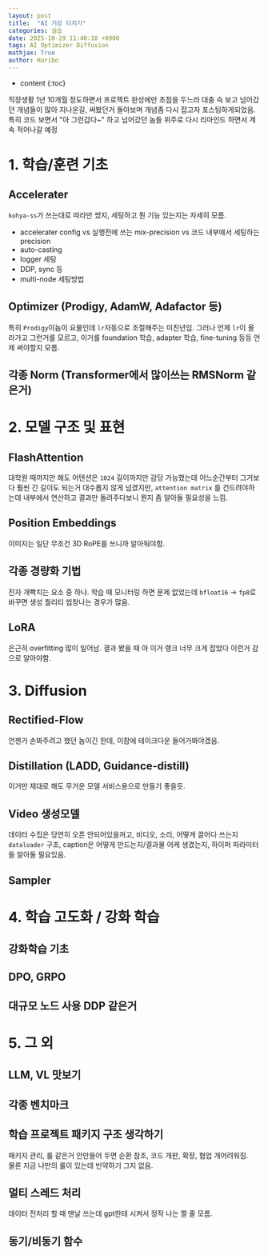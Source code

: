 ```yaml
---
layout: post
title:  "AI 기강 다지기"
categories: 실습
date: 2025-10-29 11:40:18 +0900
tags: AI Optimizer Diffusion
mathjax: True
author: Haribo
---
```

* content
{:toc}

직장생활 1년 10개월 정도하면서 프로젝트 완성에만 초점을 두느라 대충 슥 보고 넘어갔던 개념들이 많아 지나온길, 써봤던거 돌아보며 개념좀 다시 잡고자 포스팅하게되었음.  
특히 코드 보면서 "아 그런갑다~" 하고 넘어갔던 놈들 위주로 다시 리마인드 하면서 계속 적어나갈 예정

# 1. 학습/훈련 기초

## Accelerater
`kohya-ss`가 쓰는대로 따라만 썼지, 세팅하고 뭔 기능 있는지는 자세히 모름.
* accelerater config vs 실행전에 쓰는 mix-precision vs 코드 내부에서 세팅하는 precision
* auto-casting
* logger 세팅
* DDP, sync 등
* multi-node 세팅방법

## Optimizer (Prodigy, AdamW, Adafactor 등)
특히 `Prodigy`이놈이 요물인데 `lr`자동으로 조절해주는 미친년임. 그러나 언제 `lr`이 올라가고 그런거를 모르고, 이거를 foundation 학습, adapter 학습, fine-tuning 등등 언제 써야할지 모름.

## 각종 Norm (Transformer에서 많이쓰는 RMSNorm 같은거)


# 2. 모델 구조 및 표현

## FlashAttention
대학원 때까지만 해도 어텐션은 `1024` 길이까지만 감당 가능했는데 어느순간부터 그거보다 훨씬 긴 길이도 되는거 대수롭지 않게 넘겼지만, `attention matrix` 를 건드려야하는데 내부에서 연산하고 결과만 돌려주다보니 뭔지 좀 알아둘 필요성을 느낌.

## Position Embeddings 
이미지는 일단 무조건 3D RoPE를 쓰니까 알아둬야함.

## 각종 경량화 기법
진자 개빡치는 요소 중 하나. 학습 때 모니터링 하면 문제 없었는데 `bfloat16` -> `fp8`로 바꾸면 생성 퀄리티 씹창나는 경우가 많음.

## LoRA
은근히 overfitting 많이 일어남. 결과 봤을 때 아 이거 랭크 너무 크게 잡았다 이런거 감으로 알아야함.


# 3. Diffusion

## Rectified-Flow
언젠가 손봐주려고 했던 놈이긴 한데, 이참에 테이크다운 들어가봐야겠음.

## Distillation (LADD, Guidance-distill)
이거만 제대로 해도 무거운 모델 서비스용으로 만들기 좋을듯.

## Video 생성모델
데이터 수집은 당연히 오픈 안되어있을꺼고, 비디오, 소리, 어떻게 끌어다 쓰는지 `dataloader` 구조, caption은 어떻게 만드는지/결과물 어케 생겼는지, 하이퍼 파라미터들 알아둘 필요있음.

## Sampler


# 4. 학습 고도화 / 강화 학습

## 강화학습 기초

## DPO, GRPO

## 대규모 노드 사용 DDP 같은거

# 5. 그 외

## LLM, VL 맛보기

## 각종 벤치마크 

## 학습 프로젝트 패키지 구조 생각하기
패키지 관리, 룰 같은거 안만들어 두면 순환 참조, 코드 개판, 확장, 협업 개어려워짐.  
물론 지금 나만의 룰이 있는데 빈약하기 그지 없음.

## 멀티 스레드 처리
데이터 전처리 할 때 맨날 쓰는데 gpt한테 시켜서 정작 나는 짤 줄 모름.

## 동기/비동기 함수
